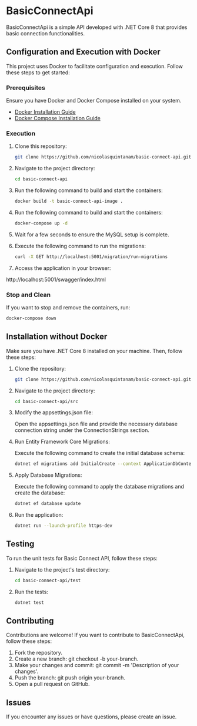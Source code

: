 # BasicConnectApi

BasicConnectApi is a simple API developed with .NET Core 8 that provides basic connection functionalities.

## Configuration and Execution with Docker

This project uses Docker to facilitate configuration and execution. Follow these steps to get started:

### Prerequisites

Ensure you have Docker and Docker Compose installed on your system.

- [Docker Installation Guide](https://docs.docker.com/get-docker/)
- [Docker Compose Installation Guide](https://docs.docker.com/compose/install/)

### Execution

1. Clone this repository:

   ```bash
   git clone https://github.com/nicolasquintanam/basic-connect-api.git
   ```

2. Navigate to the project directory:

   ```bash
   cd basic-connect-api
   ```

3. Run the following command to build and start the containers:

   ```bash
   docker build -t basic-connect-api-image .
   ```

4. Run the following command to build and start the containers:

   ```bash
   docker-compose up -d
   ```

5. Wait for a few seconds to ensure the MySQL setup is complete.
6. Execute the following command to run the migrations:

   ```bash
   curl -X GET http://localhost:5001/migration/run-migrations
   ```

7. Access the application in your browser:

http://localhost:5001/swagger/index.html

### Stop and Clean

If you want to stop and remove the containers, run:

```bash
docker-compose down
```

## Installation without Docker

Make sure you have .NET Core 8 installed on your machine. Then, follow these steps:

1. Clone the repository:

   ```bash
   git clone https://github.com/nicolasquintanam/basic-connect-api.git
   ```

2. Navigate to the project directory:

   ```bash
   cd basic-connect-api/src
   ```

3. Modify the appsettings.json file:

   Open the appsettings.json file and provide the necessary database connection string under the ConnectionStrings section.

4. Run Entity Framework Core Migrations:

   Execute the following command to create the initial database schema:

   ```bash
   dotnet ef migrations add InitialCreate --context ApplicationDbContext
   ```

5. Apply Database Migrations:

   Execute the following command to apply the database migrations and create the database:

   ```bash
   dotnet ef database update
   ```

6. Run the application:

   ```bash
   dotnet run --launch-profile https-dev
   ```

## Testing

To run the unit tests for Basic Connect API, follow these steps:

1. Navigate to the project's test directory:

   ```bash
   cd basic-connect-api/test
   ```

2. Run the tests:
   ```bash
   dotnet test
   ```

## Contributing

Contributions are welcome! If you want to contribute to BasicConnectApi, follow these steps:

1. Fork the repository.
2. Create a new branch: git checkout -b your-branch.
3. Make your changes and commit: git commit -m 'Description of your changes'.
4. Push the branch: git push origin your-branch.
5. Open a pull request on GitHub.

## Issues

If you encounter any issues or have questions, please create an issue.
